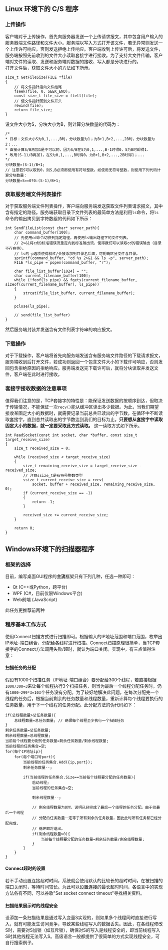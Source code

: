## Linux 环境下的 C/S 程序
### 上传操作
客户端对于上传操作，首先向服务器发送一个上传请求报文，其中包含用户输入的服务器端文件路径和文件大小。服务端以写入方式打开该文件，若无异常则发送一个上传许可响应，否则发送拒绝上传响应。客户端收到上传许可后，将发送文件，服务端按照先前收到的文件大小读取套接字进行接收。为了支持大文件传输，客户端对文件的读取、发送和服务端对数据的接收、写入都是分块进行的。  
打开文件后，获取文件大小的方法如下所示。
```
size_t GetFileSize(FILE *file)
{
    // 将文件指针指向文件结尾
    fseek(file, 0, SEEK_END);
    const size_t file_size = ftell(file);
    // 使文件指针回到文件开头
    rewind(file);
    return file_size;
}
```
设文件大小为S，分块大小为B，则计算分块数量的代码为：
```
/*
* 目标：文件大小S为0,1,...,B时，分块数量为1；为B+1,B+2,...,2B时，分块数量为2；...
* 直接计算S/B再加1是不可以的，因为S/B在S为0,1,...,B-1时得0，S为B时却得1.
* 改用(S-1)/B再加1，在S为0,1,...,B时得0，为B+1,B+2,...,2B时得1；...
*/
分块数量=(S-1)/B+1;
// 注意若S可以取到0，则S,B必须都使用有符号整数。如使用无符号整数，则使用下列代码计算分块数量：
分块数量=S==0?0:(S-1)/B+1;
```

### 获取服务端文件列表操作
对于获取服务端文件列表操作，客户端向服务端发送获取文件列表请求报文，其中含有指定的路径。服务端获取目录下文件列表的最简单方法是利用`ls`命令，将`ls`命令的输出拷贝到字符数组的代码如下所示：
```
int SendFileList(const char* server_path){
    char command_buffer[100];
    // 先使用cd命令切换到指定路径，再使用ls输出路径下的文件列表。
    // 2>&1将cd的标准错误流重定向到标准输出流，使得我们可以读取cd的错误输出（目录不存在等）。
    // ls的-p选项使得斜杠/会被添加到目录名后面，可明确区分文件与目录。
    sprintf(command_buffer, "cd %s 2>&1 && ls -p", server_path);
    FILE *ls_pipe = popen(command_buffer, "r");

    char file_list_buffer[1024] = "";
    char current_filename_buffer[100];
    while (!feof(ls_pipe) && fgets(current_filename_buffer, sizeof(current_filename_buffer), ls_pipe))
    {
        strcat(file_list_buffer, current_filename_buffer);
    }

    pclose(ls_pipe);

    // send(file_list_buffer)
}
```
然后服务端封装并发送含有文件列表字符串的响应报文。

### 下载操作
对于下载操作，客户端将首先向服务端发送含有服务端文件路径的下载请求报文，服务端收到后打开文件，若成功则返回一个包含文件大小的下载许可响应，否则发回包含拒绝原因的拒绝响应。服务端发送完下载许可后，就将分块读取并发送文件，客户端在此时进行接收。  

### 套接字接收数据的注意事项
值得我们注意的是，TCP套接字的特性是：能保证发送数据的按顺序到达，但取决于传输情况，不能保证一次`recv()`能从缓冲区读出多少数据。为此，当我们期望接收某固定大小的数据时，就需要记录当前总共已读出的字节数，在循环中不断读取套接字，直到总共读取出的字节数达到我们的目标为止。**只要想从套接字中读取固定大小的数据，就一定要采取此方式读取。** 这一读取方式如下所示。
```
int ReadSocket(const int socket, char *buffer, const size_t target_receive_size)
{
    size_t received_size = 0;

    while (received_size < target_receive_size)
    {
        size_t remaining_receive_size = target_receive_size - received_size;
        // 注意ssize_t是有符号整数类型
        ssize_t current_receive_size = recv(
            socket, buffer + received_size, remaining_receive_size, 0);
        if (current_receive_size == -1)
        {
            return -1;
        }

        received_size += current_receive_size;
    }

    return 0;
}
```

## Windows环境下的扫描器程序
### 框架的选择
目前，编写桌面GUI程序的**主流**框架只有下列几种，任选一种即可：
- Qt (C++或Python，跨平台)
- WPF (C#，目前仅限Windows平台)
- Web前端 (JavaScript)

此任务更推荐前两种
### 程序基本工作方式
使用Connect扫描方式进行扫描即可。根据输入的IP地址范围和端口范围，枚举出IP地址-端口组合，分配给各线程进行扫描。Connect扫描原理很简单，当TCP套接字的Connect方法调用失败/超时，就认为端口关闭。实现中，有三点值得注意：
#### 扫描任务的分配
假设有1000个扫描任务（IP地址-端口组合）要分配给300个线程，若直接根据`1000/300=3`来让每个线程执行3个扫描任务，则当为最后一个线程分配任务时，仍有`1000—299*3=103`个任务没有分配。为了较好地解决此问题，在每次分配完一个线程的任务后，根据当前剩余的任务数量和线程数量，重新计算每个线程要执行的任务数量，用于下一个线程的任务分配。此分配方法的伪代码如下：
```
if(总线程数量>总任务数量){
    总线程数量=总任务数量; // 确保每个线程至少执行一个扫描任务
}
剩余任务数量=总任务数量;
剩余线程数量=总线程数量;
当前每个线程要分配的任务数量=剩余任务数量/剩余线程数量;
当前线程的任务集合=空;
for(每个IP地址ip){
    for(每个端口号port){
        当前线程的任务集合.Add({ip,port});
        剩余任务数量--;
        
        if(当前线程的任务集合.Size==当前每个线程要分配的任务数量){
            启动线程;
            当前线程的任务集合=空;
            
            剩余线程数量--;
            
            // 剩余线程数量为0时，说明已经完成了最后一个线程的任务分配。由于给最后一个线程
            // 分配的任务数量一定等于所有剩余的任务数量，因此此时所有任务都已经分配完成，
            // 循环即将退出。
            if(剩余线程数量>0){
                当前每个线程要分配的任务数量=剩余任务数量/剩余线程数量;
            }
        }
    }
}
```
#### Connect超时的设置
若不手动设置连接超时时间，系统就会使用默认的比较长的超时时间，在被扫描的端口关闭时，等待时间较长。为此可以设置连接的最长超时时间，各语言中的实现方法各有不同，可以谷歌"Set socket connect timeout"寻找相关资料。

#### 扫描结果展示时的线程安全
设添加一条扫描结果是通过写入变量S实现的，则如果多个线程同时直接进行写入，就有可能发生访问竞争，导致某些线程写入的数据丢失。因此，在各线程修改S时，需要对S加锁（如互斥锁），确保对S的写入是线程安全的，即当前线程写入S时其他线程无法写入S。高级语言一般都提供了很简单的方式实现线程安全，可自行搜索例子。